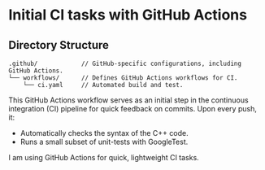 # Initial CI tasks with GitHub Actions

## Directory Structure
```
.github/            // GitHub-specific configurations, including GitHub Actions.
└── workflows/      // Defines GitHub Actions workflows for CI.
    └── ci.yaml	    // Automated build and test.
```

This GitHub Actions workflow serves as an initial step in the continuous integration (CI) pipeline for quick feedback on commits. Upon every push, it:

- Automatically checks the syntax of the C++ code.
- Runs a small subset of unit-tests with GoogleTest.

I am using GitHub Actions for quick, lightweight CI tasks.
